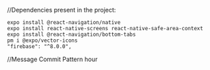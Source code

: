 //Dependencies present in the project:

    expo install @react-navigation/native
    expo install react-native-screens react-native-safe-area-context
    expo install @react-navigation/bottom-tabs
    pm i @expo/vector-icons
    "firebase": "^8.0.0",

//Message Commit Pattern
hour
